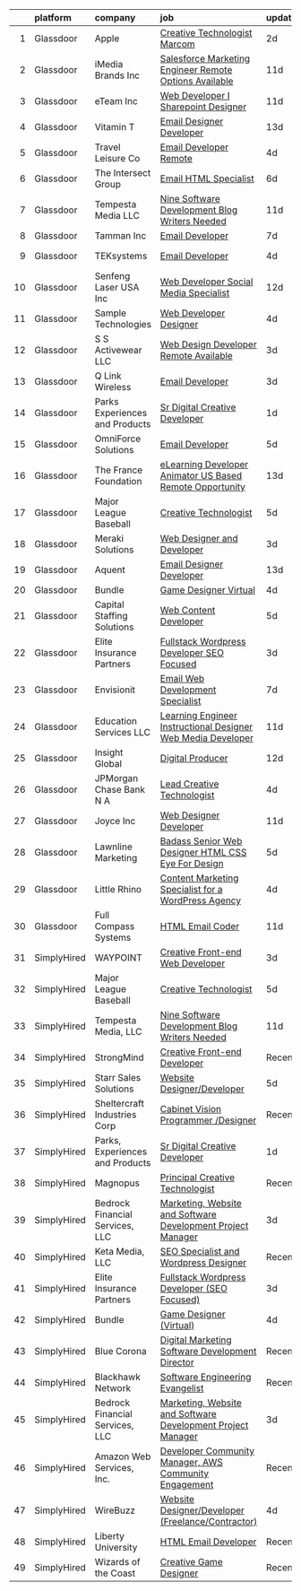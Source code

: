 

|    | platform    | company                         | job                                                                                                                                                                                                                                                                                                                                                                                                                                                                                                                                                                                                                                                                                                                                                                                                                                                                                                                                                                                                                                                                                                                                                                                                                                                                                 | update_time   | location            |
|---:|:------------|:--------------------------------|:------------------------------------------------------------------------------------------------------------------------------------------------------------------------------------------------------------------------------------------------------------------------------------------------------------------------------------------------------------------------------------------------------------------------------------------------------------------------------------------------------------------------------------------------------------------------------------------------------------------------------------------------------------------------------------------------------------------------------------------------------------------------------------------------------------------------------------------------------------------------------------------------------------------------------------------------------------------------------------------------------------------------------------------------------------------------------------------------------------------------------------------------------------------------------------------------------------------------------------------------------------------------------------|:--------------|:--------------------|
|  1 | Glassdoor   | Apple                           | [Creative Technologist  Marcom](https://www.glassdoor.com/partner/jobListing.htm?pos=129&ao=1136043&s=58&guid=00000182c9889fcf897a2185577ddae7&src=GD_JOB_AD&t=SR&vt=w&cs=1_c3330c92&cb=1661238550890&jobListingId=1008083007694&jrtk=3-0-1gb4oh801im9i801-1gb4oh80hitkl800-dbc3a7b0a0f122f1-)                                                                                                                                                                                                                                                                                                                                                                                                                                                                                                                                                                                                                                                                                                                                                                                                                                                                                                                                                                                      | 2d            | Cupertino, CA       |
|  2 | Glassdoor   | iMedia Brands  Inc              | [Salesforce Marketing Engineer  Remote Options Available ](https://www.glassdoor.com/partner/jobListing.htm?pos=103&ao=1110586&s=58&guid=00000182c9889fcf897a2185577ddae7&src=GD_JOB_AD&t=SR&vt=w&ea=1&cs=1_74928777&cb=1661238550888&jobListingId=1008067085621&cpc=5F8B9684766EE3AF&jrtk=3-0-1gb4oh801im9i801-1gb4oh80hitkl800-72213714f2f58f80--6NYlbfkN0BBtK8atiSzL1_OKElHOuhC6kZo36AFbA3XBAiBAoXlGBaua2c0PLJ7ro-CyDiCf74ImZqTzc-UgnL4tlEqPB8Ep9Ia9jGgIPybepxt3lvD-M_ij5xaUNiuyQzPNR5_Jj1iwRCkL18jRbFSn9K4h3nOQjskuUbursy53WcQ-cj8FpiiJGowxhf6tGQUHP2Jj6uJbQe4NvlRhuhQ_FkIn0m_YCCL3TbccgWLhmnmsPVnG_UC-PN7EhmVMc14AetGobCR7hIifS9siQN06U_Mq1k8dp197Y5_NZdjwG3zvuaoDg4KUA3sGMJ9Z8L8N7m7gRKZIOSfNhxQvFmX8sJb5h_whoX0Dw_aPj_kMpLlo4QrKfJHufOLxa2uAunk32G5IL_ft7uL-TMyEioPoqd8UMd-wD3of-8bQ8zKx24Ip9v_4LN-bmnEMDNPaZkciK8uzBWQ6OXDe-0_QKiykYigaJp2XFTOOzGE8fwWPFyyEWJVuXyXy5KkFHrhALA9bbVWyG-iaGPG6wKGrGfRHzGaH-k7H2yzCwFUdZm7V15fQo3UIasaMs73Ky93)                                                                                                                                                                                                                                                                                                                                 | 11d           | Eden Prairie, MN    |
|  3 | Glassdoor   | eTeam Inc                       | [Web Developer I  Sharepoint Designer](https://www.glassdoor.com/partner/jobListing.htm?pos=121&ao=1110586&s=58&guid=00000182c9889fcf897a2185577ddae7&src=GD_JOB_AD&t=SR&vt=w&ea=1&cs=1_93fde4c1&cb=1661238550890&jobListingId=1008066878548&cpc=9908D8D4413DBB8A&jrtk=3-0-1gb4oh801im9i801-1gb4oh80hitkl800-850d932022c0bcc9--6NYlbfkN0Dtmpfj98iB4C0jJJOWen3Era3IQfJzNZ4PFwBIKpo80E20bU78zJ3qEgsYTK5DSPzuclvV91SisNWEKTRqgjREJl8qL5FgOUjzi02qgR1gqdgVoYCVdoiSQWs_6sV0PbQu6hjJGDTziVQRi1HM42vBckjptE7aIC_lp1RQcBvCaDRqAl_A3ENu8PewGKQpueXriNRJceVKKwkO3XWgzbGiDWmpktJEl_-nT5fQvVxZEDXuyrmsLb0Y1FZaRBAXCzFNvu4GVDgk2SWsYAFRl1byNqJaq6ULvFGL7_viyJ4iD86GiP_e8CNfO_-jSxLGtZ0ZxvMPwBZKz92694lqZxhwFn3TADUfJ93QdO44rHrWl4I0Hw_fHyB2buPOJqzFoDus3K5ZAkWMzcYtUZO_y2JwJcCl5X3RAL-r9ouHFKDd5EVGCVYfistd5lGdja_-O1Ep2ehh3cXxCkfAOo-hlVESTAPcpzDrVXRpHR3BODRBHsjk4iRUzs4Vt-s3qn8n1H-zPrCN1m2k-bfPq_H-sBOJ)                                                                                                                                                                                                                                                                                                                                                                                     | 11d           | Hartford, CT        |
|  4 | Glassdoor   | Vitamin T                       | [Email Designer   Developer](https://www.glassdoor.com/partner/jobListing.htm?pos=118&ao=1110586&s=58&guid=00000182c9889fcf897a2185577ddae7&src=GD_JOB_AD&t=SR&vt=w&cs=1_4dfd1449&cb=1661238550889&jobListingId=1008063446663&cpc=334ABAF5D42DC775&jrtk=3-0-1gb4oh801im9i801-1gb4oh80hitkl800-d4692659256fa42c--6NYlbfkN0DMrcEu7yrtATojKJA7cEzGQ3FdRGWLh0CZQInL4ECGI6k5tN82kdM0cJmh4vC7GggoaDpZF-uGe_M1NRG9meqqrMiqmAibSBPx91WqWCDd7pX7v9No6_bR947IRTmNSOrdi9g-FXlm5MpCL9DmphcIF52SZa-kB9RfDg1t5yECEttg4quC-GK8FMcFBo0NPnXVOpMFIar4OMsxX7ir5tNDJozhs6B80ti69G3TG8XCzIBQr1hS9tnuVRTNLSpyMO3csEWy2n1P0Ddc6FodvVNItGQG6Vu54T7svEum00XHj7_YUYfJePyVxEzOLip4pBdLxvIUENRB7zRWT0L7Nl0KHb2okb2fH5cuvlG5GTy7YYd2AEDeAzKN1AGYIscCEJh7EAKrbuERzFeA-koDVIAe3xrJdofu4CWNDsGxAlqhWQ1U2ValPfyVhpaBssBuZt-oiS4v3WTNcXoXwUY_3wd6sgmTBkLklJ8%3D)                                                                                                                                                                                                                                                                                                                                                                                                                                                      | 13d           | McLean, VA          |
|  5 | Glassdoor   | Travel   Leisure Co             | [Email Developer   Remote  ](https://www.glassdoor.com/partner/jobListing.htm?pos=130&ao=1136043&s=58&guid=00000182c9889fcf897a2185577ddae7&src=GD_JOB_AD&t=SR&vt=w&cs=1_9bc07400&cb=1661238550890&jobListingId=1008079659296&jrtk=3-0-1gb4oh801im9i801-1gb4oh80hitkl800-0defa98449857ebf-)                                                                                                                                                                                                                                                                                                                                                                                                                                                                                                                                                                                                                                                                                                                                                                                                                                                                                                                                                                                         | 4d            | Orlando, FL         |
|  6 | Glassdoor   | The Intersect Group             | [Email HTML Specialist](https://www.glassdoor.com/partner/jobListing.htm?pos=115&ao=1110586&s=58&guid=00000182c9889fcf897a2185577ddae7&src=GD_JOB_AD&t=SR&vt=w&ea=1&cs=1_d91825e0&cb=1661238550889&jobListingId=1008074370447&cpc=0FE1F5EA2BC84A01&jrtk=3-0-1gb4oh801im9i801-1gb4oh80hitkl800-22c56744a00dd6d9--6NYlbfkN0D3PcU9heefYh9TtgByvMoljOix8d9QGO4-sOduKDD9bT1jZI9CfBWrR-yhgruQBi7BODCzZdeBCVxltjTcoLfa9fjLk7NMFbxIrl9F5qP5psuaO9TR_rl8p70B1b0bwKQhJG9MZh2IuOyJto0tZsNoJrw3F83L99OynJJIDCLJuZYXtySHDGkwyagBHaLJOEOzfczCAE9ZWDIr_6yJMyAlyDPKcWZIdEdHLXBhO4VSgn41MXPHQTuci6NT1zkemZBIRUjMneGX2KMnBzpdbB3-phvc1_4FQr-cGABpyUUNpgHdVzfbXO9MOi3sjH7g037IJ0WGU8Hk_WyuaqE0k6PzxMGB-Tx9GA6TaaeWcwn8nZOouWV_ZQkj3ENMmlRYPdgvIBUJnZXdgvuP98EWix4cpkXE4UHl_QCwAsxPF4vlFUYHLochrUcnK1PLkU5hzOxd4f627nBCt1oBzqCVRC6g_W4B0f99bTDVbJDd5Uqca1urxZP4nUfXfm0N90Aagia5eJZcQRv5TQ%3D%3D)                                                                                                                                                                                                                                                                                                                                                                                                        | 6d            | Plano, TX           |
|  7 | Glassdoor   | Tempesta Media  LLC             | [Nine Software Development Blog Writers Needed](https://www.glassdoor.com/partner/jobListing.htm?pos=122&ao=1136043&s=58&guid=00000182c9889fcf897a2185577ddae7&src=GD_JOB_AD&t=SR&vt=w&ea=1&cs=1_7de5e68e&cb=1661238550890&jobListingId=1008067178713&jrtk=3-0-1gb4oh801im9i801-1gb4oh80hitkl800-36d5ef8513ec303f-)                                                                                                                                                                                                                                                                                                                                                                                                                                                                                                                                                                                                                                                                                                                                                                                                                                                                                                                                                                 | 11d           | Remote              |
|  8 | Glassdoor   | Tamman Inc                      | [Email Developer](https://www.glassdoor.com/partner/jobListing.htm?pos=123&ao=1136043&s=58&guid=00000182c9889fcf897a2185577ddae7&src=GD_JOB_AD&t=SR&vt=w&ea=1&cs=1_cbef0bc4&cb=1661238550890&jobListingId=1008072470181&jrtk=3-0-1gb4oh801im9i801-1gb4oh80hitkl800-0e202fd04e300cc3-)                                                                                                                                                                                                                                                                                                                                                                                                                                                                                                                                                                                                                                                                                                                                                                                                                                                                                                                                                                                               | 7d            | Remote              |
|  9 | Glassdoor   | TEKsystems                      | [Email Developer](https://www.glassdoor.com/partner/jobListing.htm?pos=120&ao=1110586&s=58&guid=00000182c9889fcf897a2185577ddae7&src=GD_JOB_AD&t=SR&vt=w&cs=1_80ed5537&cb=1661238550889&jobListingId=1008078445654&cpc=8795CF9063CD573D&jrtk=3-0-1gb4oh801im9i801-1gb4oh80hitkl800-50c6ba0c79b57535--6NYlbfkN0AuKz8EBO1xHDEL7V2YF9xF3dC_I9B9i-Zw2Jh8clPMK3KTieKealHQMRxLfyLBLKIUXvkhOpTVMZO54jnFsfE_40S2u_APVCT3ZDJTMpDjXxvGrSH1QJXSuUQ1PT67D_R_LFKuiRVGR-heNesM4gJnlapIMZH6R4LpOp7nbxKbffxx9UILbM-Ph3VovhsmnU9W8kFGsqUgrNgpxU_6xQLlweKspXoWNpiJyDbwbLWroQZIJND60Fp7-FB3JD4oFEiV65oXcGJdfXFXyLEX2ZsTWH70LG8nX4X_Ni-xXcn-KbQbgrW4kcT2lDeQo9smwpNiO1oRr3XDUWUtGx13KYT5Gmn6dukNXc_4HzolFgVKIm0Gx9tbfuzVxpWZ_8a_YCslJHsacZp8W9owV9NdyAyypjFq7THTi18AorK_UOtQr3FXXImcyN3WYFqkFPprmfO9XzHIRh1RfokuUzIihpNbpQtv6slxGylWYNH5LNLuoc99yp7q5xlVZx5BhE00jh5kfFxiMI0-z3F3t2a3wqsxT_ypM5jB7IFPRnbDYzi9fxbkVKtYJFLAfx-rV7YGHp2dq_NTrKEa45dnCEZy4umb-kVpIE_r4U2GwKzu4XGJsiOXiXP7Bwt-pj9i5fpoGz8z0gENc70N18w38Tag4J2EcZOI7GQvXhDUdaH3tjRI2MK6KJcfeo72PejcC08xXXAJMMj0Og_qZuF_Gd_wws0ZDG1rT2JN5ZOtwlJMQkDLIsU7rJb88VIgXlGTQjQ5H7UQVc7uuocpvKe02FRmaa29YZeJn3KoueFN8U4SrlerKsf-tLjqm1Ooo0RCvE5PwdX-umworkn0LXEdfG4YC6hoQRJ87XIj0ZBcoL_hrnUn1KRPmrpLahNubc9bwkXEpvkDkOjqVh1h6ozthvVlqc00S_9Q2W7ub54%3D) | 4d            | Owings Mills, MD    |
| 10 | Glassdoor   | Senfeng Laser USA Inc           | [Web Developer  Social Media Specialist](https://www.glassdoor.com/partner/jobListing.htm?pos=106&ao=1110586&s=58&guid=00000182c9889fcf897a2185577ddae7&src=GD_JOB_AD&t=SR&vt=w&ea=1&cs=1_b9e247d5&cb=1661238550889&jobListingId=1008065893392&cpc=F7A2269C793D5877&jrtk=3-0-1gb4oh801im9i801-1gb4oh80hitkl800-69604992de81714b--6NYlbfkN0Dx3r3E47sSe5bB3PIy1uzBZvlB7xy2NhfhZMlxQTsxrHvJuYZkuOAOolgM0RwwxFCUzk4WQx86HjZI4gUgx1C0oF6J0TbaPQPyt0QwcdVyAoCHhtnKoCAwe2uWQZDVyb42gfhggtBMSeQF_kTTK4cI21rqjrfWfVy7aWXOh3yapdlN40EuEuEi5fFh8PqkJM0G37odthfeMQauRQGqVg7Zw_fGd_VW-ve3g-j9bza3MhlIFqMWYzlMjH-7MSMxzMcx1EsoF1licUwM43FiZp2762DvTAMuFKHiPj7keslD_amd1NgNYxtyeaOlytEaicmgWMDYIvFSR23LmnzBmglto1OggrF2WesoIavXD11AZalhCIuLTCONhmlPBvlEwUpohvwGcdWSb14psrgfaRwP2ORmsC0kjgyxRLAB_-FUfqKp_ghDruJcY8Z8mSJHaEWMe6RoyM95r_yPW6TbvAu_EmmRSPPPkopI-MyKxMpbpOPsPiourxeiG2oTdqtc3KDmVYv_IlnzBw%3D%3D)                                                                                                                                                                                                                                                                                                                                                                                       | 12d           | Los Angeles, CA     |
| 11 | Glassdoor   | Sample Technologies             | [Web Developer   Designer](https://www.glassdoor.com/partner/jobListing.htm?pos=111&ao=1110586&s=58&guid=00000182c9889fcf897a2185577ddae7&src=GD_JOB_AD&t=SR&vt=w&ea=1&cs=1_9ad04138&cb=1661238550889&jobListingId=1008078578505&cpc=B101C867B3EF2D75&jrtk=3-0-1gb4oh801im9i801-1gb4oh80hitkl800-cfcad52f3ccf37d8--6NYlbfkN0D4nuovUOU2dPryPr7-xanE7ZFWASvaSyNm3BqXIbrO0npDAFoAgEQsBBjUOAjv1PQnB3hwwrZmiOMA02kYqNnnHKWjfiGNMQW5EU7ErrgQUTQBKpdQ35ajdqRyVOpYt1ge-nlWBdEdOWxZg23c7O0q-QUnaWi8gZT3BRnlNxG5nms1UgSG3pAWYhhzkqBf5ihyi6EiDJZp8bksAbrn-s4kk7fC8lQbF22PTrhP-iYi03RLfu59fzV82VcgvZEeKOzZbvaqKvVpcCR2Ty38PKcj8podW_DomvsP8K8C8-gnWHs8f5-bYRRjse_StRWQiG-sJgNBxqYt573p65I3dArIiZVFFRulS-s4P18IEtJde8DQv7ghio08DmM8PmEi7zfZNu2HQ4GE-q5XamHl5oeAoJNY2Jq-FwtsL4IqOngjOlG-UQ7H1HJIW4yln0u5GEF5p2V7G17EeoZITZ0O2DJqtTgwY_XmYrsPrMljm-G9RSry37Awrp95zIcfqzQ1q5M%3D)                                                                                                                                                                                                                                                                                                                                                                                                                   | 4d            | Ann Arbor, MI       |
| 12 | Glassdoor   | S S Activewear LLC              | [Web Design Developer  Remote Available ](https://www.glassdoor.com/partner/jobListing.htm?pos=109&ao=1110586&s=58&guid=00000182c9889fcf897a2185577ddae7&src=GD_JOB_AD&t=SR&vt=w&ea=1&cs=1_98dcea4d&cb=1661238550889&jobListingId=1008081606232&cpc=9DC6E4D8324653EE&jrtk=3-0-1gb4oh801im9i801-1gb4oh80hitkl800-11231ee6cd76ebf8--6NYlbfkN0Ajr136nt6A_LHOZ7dazkZBMRVGXfFx1UH3hXSlGZi78qV2vh4IIPaG56QxCFgA56BGxcurypYQkBVspfsnTZJRG1jkpX72_XzffxBJorsT2OpLdH8jKJAKJqcGF31IQrDbUVhb_4mUmFjSEoC_puvAy6im2C8FJQNIGTPivGcq2Xp3QWDoD0YTXqusHQnNuVfLov6vtLe5iVpX9YL9NlSaWCEFlzuQHdLlynyIKx9d4crLBB1B6qP6ePbJaPqTLqw04SfQsYzTETyLB1derBnT9KTJJ3hjDSavVBOv4OwR8YNT0dUSn8aMNxBGpCQhnAwlWinrwsNiCetQKHjZi_pcXfiVG2sRjMe2IJuXBWmCmJst-N2HVfzB1T4KXC3YYECeTRlRvkGM0SYJOsW_A62bxaq1h0PugqGfQTLwgOpOv8XbJ6Tc2K_bN21Gt7wS6E1zdT0QKapwWpXiOEUwmJsP1TPy4GVQoO8wo8aY77_nYnXbfPxMmxReGSCvRW6zwk3fwdgfQfmhcGwFu67zXPZfPzKeIOunQrePYXaCgfuVVJ3KGgELO6kJRkDVfjUzNX4AoVfqpasHjNjuFjSk0hxtuPZkOYUhfWix-_5BdSAJQofcTM9bNFyJZVFCERFtrFlUPnGMWRkM39ILenuIiuJxwFFCBpC1q5HsrXnSM2nqJWEaqDH3pkr7qmHBpI_nGP8FYXRefljwmbDYzeHR96dTBwgUwX_PDT95FJ5RunR0MLgS9vskyni8TAdLGtiNE0o%3D)                                                                                                                                    | 3d            | Bolingbrook, IL     |
| 13 | Glassdoor   | Q Link Wireless                 | [Email Developer](https://www.glassdoor.com/partner/jobListing.htm?pos=102&ao=1110586&s=58&guid=00000182c9889fcf897a2185577ddae7&src=GD_JOB_AD&t=SR&vt=w&ea=1&cs=1_7c9ff252&cb=1661238550888&jobListingId=1008081621414&cpc=71532419B2302243&jrtk=3-0-1gb4oh801im9i801-1gb4oh80hitkl800-ad61b9ac912baf76--6NYlbfkN0C1n-7uwLBmXreK9Hz04i1NaXR3ByHk8AHoFYtQOHcucngP0fSeBwU1va0n9hUyBVaAI6oExeKecRKR87WNuvyT1-lb0hdePcZdW5hHRwxQUII5lAiGOEk0YkPvnaaIvm9DKktrut8n0XsjBzFcewKYiXuOoVj6bm5ayNKqKX7IdKuQBcIk97fv1CLN5CZyqTzvrn62qnzEtBkvGkvoMeGdjL49CGq8TF1GGpjvVGFCjPCk_XPlyO_zYODE5hZAXEeOdeJToVTH0nTpLTG7ucLYkmKw-lIbT-1tnjDT61hWgErgBCZHzHDXw_iPvJ9oQs_28yi70SzC9fSkO9d3si4BA1njRMwL8YLtbXNxX56RkobzLvj0_9JY4HaALGuIjweYbo3gzxTbE6YU61dJgPCUXTgm-n9tfGuHy55KW3G12W-Wd_D0LvAU8lyLMfWAd5KEHS5TbiehBTsLCHIH_Vxi2SCej6H16USj9cD0fDhD9b5P6__-81RHpKWyTeBm64k%3D)                                                                                                                                                                                                                                                                                                                                                                                                                            | 3d            | Dania, FL           |
| 14 | Glassdoor   | Parks  Experiences and Products | [Sr Digital Creative Developer](https://www.glassdoor.com/partner/jobListing.htm?pos=104&ao=1110586&s=58&guid=00000182c9889fcf897a2185577ddae7&src=GD_JOB_AD&t=SR&vt=w&cs=1_0752fd0c&cb=1661238550888&jobListingId=1008084142323&cpc=AF8BC9077DDDE68D&jrtk=3-0-1gb4oh801im9i801-1gb4oh80hitkl800-55dce68072e49d98--6NYlbfkN0DAFTyt7pbDCC2JPO79CSdi1dIb81yjczP5qsKcZIxgiRd1qisRd4re16D_VG3-wzVABIXKM6IuxAFsvFvnlhId12co4A5A4a3F0ICJZXjDEdVLOqmVfMkE064KMjiA9dDpJT_tYW6NEu2N-nyrQoxz0TXAgpLfsSBC6ypFNvin8eBsFKL0Qj1Ytrcm9xDrX7s7CjeMi-S-1LMXDSdu2MN1IyfEoP41lxv8cYhEnCODYikuhJ4XFHRFjnra8yhuqXLN3z0oTx_1zcyJzde3SwPo8yl4QWDk5VWvQljug0hPb7cg6qp--VZu3Ijx7Z1L2mirKAutVgEUlZYhJf2HvwQiVsXp58_XG-YhEN878LS8NZ-FRyu3DhoV98oLlv2Iw9snwjVSAfimMizxLdAFHCZVmy33BM8T49yEbWVj67KQpT5td3t7D_hRRrbELNC8RWk%3D)                                                                                                                                                                                                                                                                                                                                                                                                                                                                                   | 1d            | Celebration, FL     |
| 15 | Glassdoor   | OmniForce Solutions             | [Email Developer](https://www.glassdoor.com/partner/jobListing.htm?pos=113&ao=1110586&s=58&guid=00000182c9889fcf897a2185577ddae7&src=GD_JOB_AD&t=SR&vt=w&ea=1&cs=1_18f73bdb&cb=1661238550889&jobListingId=1008077004504&cpc=451933188B21919D&jrtk=3-0-1gb4oh801im9i801-1gb4oh80hitkl800-235f6d49e9ca6460--6NYlbfkN0Aa0rf0p4H-wSSEnheLq9xoxCQnORZZzDlklJQihjLqJFevi_TyuHmg6ZfbcbB1uoQD05X-NQeVhniTWMxcs59AHFds7xdB_TWZrCqSZMvTPXsGmBK8rqGqV2KySjGmpjZnzhGStyWV_yKx_OyFHaJUbwxbrBNGh24RY51dnPAcBUHCY_NUggq7s7XxzMiRJbq8Rp321gojXozcmhamnLh3mKhoCvQ-E0bcRCAL2sPpFEf4AmPg-YHZlkYDhf_Lyqg2822qPXKLpKDtJR2S7O1PKY1cpQsXdSb1bGF4-FvfW9ukqY494zS-GwLwbNp376wBJV86gfNRMRZbEnNfKMT8UDFlhnD5Ft6XQD7VOl82IG3_r0mBhnf09_KEPRABPtapHkor490GrUdDobVbrj2A2YEyEI_MqD1O5kJie67MpLYjEG-H0iIsdK-9LpY9jb7wIbSGFgFMOGMOMhZ9HMyolL5ybTF4_rCr3ebycEB8VNfz7MN3a9dGSU29NaaeKy748OG0FI3CTY-CQ4ul9l_zeJ_96RxftIKINWnZTUL9f2n9d51UeWkWzH3Ybwr2LNk%3D)                                                                                                                                                                                                                                                                                                                                                            | 5d            | Remote              |
| 16 | Glassdoor   | The France Foundation           | [eLearning Developer  Animator  US Based Remote Opportunity ](https://www.glassdoor.com/partner/jobListing.htm?pos=119&ao=1110586&s=58&guid=00000182c9889fcf897a2185577ddae7&src=GD_JOB_AD&t=SR&vt=w&cs=1_089759df&cb=1661238550889&jobListingId=1008062645457&cpc=5EFBB0462F9C6B7A&jrtk=3-0-1gb4oh801im9i801-1gb4oh80hitkl800-5887e3616b4b6862--6NYlbfkN0D0ff9e8Lfwlpl5zGbQmpn59AL71QmFd7VKOAnfyjZzp5sdngV8WPgYe0dov1m7Y2n8pOoBRAJrOcRnWPtQR_ti1DqJN4xyBYi2DAKHCVDSBjDiLX9dpw3WLZc4Sr9yBo5NEXK2bRwoc_PngN01uTLSSRxKGqUFNRPS0ikkcOqElyhpfXFxCcmmCrLHleC4JWltx7LorDnmZ_L6gPglXXn8na6-Niqg5oZKdcwZLIBUGQrfWxsmoRwYBiyBDQL2NAVu6DoHS3yd3pRPZwNMuowNxKCEdyMBPlvIQb2sCtQ-Qc1Ztthg-s-qtIeBCFwIvUQppFMz1wBASr1Y0kEyhe_vhh2h5_DDn2IJfHdXvpM1h1j00_n0MRFUzw5ah40b-bvIF54i5Zf7bjXf7VGgL24N6GnU6zjuULOi3rlQaaex5SQQ1ielLh4c4K6kktlcHM8tPi8kfIWzsX71Zr3Ll7otfWIFsgy7NI8%3D)                                                                                                                                                                                                                                                                                                                                                                                                                     | 13d           | Old Lyme, CT        |
| 17 | Glassdoor   | Major League Baseball           | [Creative Technologist](https://www.glassdoor.com/partner/jobListing.htm?pos=125&ao=1136043&s=58&guid=00000182c9889fcf897a2185577ddae7&src=GD_JOB_AD&t=SR&vt=w&cs=1_61f41ed0&cb=1661238550890&jobListingId=1008076165027&jrtk=3-0-1gb4oh801im9i801-1gb4oh80hitkl800-2f733f7dac76d71c-)                                                                                                                                                                                                                                                                                                                                                                                                                                                                                                                                                                                                                                                                                                                                                                                                                                                                                                                                                                                              | 5d            | New York, NY        |
| 18 | Glassdoor   | Meraki Solutions                | [Web Designer and Developer](https://www.glassdoor.com/partner/jobListing.htm?pos=112&ao=1110586&s=58&guid=00000182c9889fcf897a2185577ddae7&src=GD_JOB_AD&t=SR&vt=w&ea=1&cs=1_d51b0b2e&cb=1661238550889&jobListingId=1008081345836&cpc=F41FEAB56D215062&jrtk=3-0-1gb4oh801im9i801-1gb4oh80hitkl800-20fcbee1eb88c48d--6NYlbfkN0BWi3eEu-Q0UpxkIUpdrJzmOxHi_XGcoZO2CjQXftiTGI9fTokWfZjTPkpzgBplrcMHEj60FUOAAjJF_SEv7CdTX2l153xa5mQfM55bnHf2pCufnXbA_nbXhgULVW4M0NFEb8U0XItsl9xVUnBCmHEpoi_IUS2Qom6lIOV5pTXvIXF_NF9MsHTArhePxnKDA4qwflJEVcD2IyOAeLBBhDpy4QTloAHU_Q5Qy6HK2sG4j3G43xehVW_yl2vpu0KdyBWKG-hOtTbmsC5onvFbps2ua443hY-fMMdle8FImSDlIyttaQQvvBuqR_hbH0eKKjTalKNzN3u2BmFAdG5LVVy2GDD6ve4rwlzWcH0VPc-cmFhdmp-knOn_zoEw3b0dTiTScwAcUSBl2U0JI33zavansm2arxM0GMYWqRTmgVZCLQR2txq5UR4n8fQNNnY8st1X9Lhh8SrxQGG2WBoy1H90PLAaQXsgvuThzsLQvMtp8u7MrqbIpwwSlgSy8zrA6Qd7wSIVz6ylEfuBJg0cYWh67zu4Hx6X4Wo%3D)                                                                                                                                                                                                                                                                                                                                                                                 | 3d            | Remote              |
| 19 | Glassdoor   | Aquent                          | [Email Designer   Developer](https://www.glassdoor.com/partner/jobListing.htm?pos=116&ao=1110586&s=58&guid=00000182c9889fcf897a2185577ddae7&src=GD_JOB_AD&t=SR&vt=w&cs=1_4dcc0175&cb=1661238550889&jobListingId=1008063506203&cpc=C4A69CCDBB3B9599&jrtk=3-0-1gb4oh801im9i801-1gb4oh80hitkl800-81f66ac0617ac308--6NYlbfkN0DMrcEu7yrtATojKJA7cEzGQ3FdRGWLh0CZQInL4ECGI9gD0Wolx9R2v-Aex0-GK07CFRXuAyVUqqDdWqgnAY3f8fv_frR8awgIXiu3YXjZJb5Frrci7jPiqg__1ogudDJ5yzLZW31j0btrCAm0bBUqxkfuA6zQI6q7AH0oojmb_J1cdg7QsKclEOh4IJ4bQuISPgDj7D7dbD3ohxSWqIW84cvny_Muhx_OYe_5TnS1_-13vfGQTgq2ZVc-Dy4ML5ciTJy__KTINF2u_5v54Qin3YlLm94V8pOXRQrFdmJp7xtxwzAlMe9U7lv41nIFj4F7CTUUdo-NSRqM2AT0PHPWmV3yRYb6cfJQk20mHyAJPhkZFPbJNrp5IT6KRiTTNzLfOP1dZ5cGPyK_4jhzTAxVRigRnfvLMO85NN4GDPtPWGc83PSKjPnSaYuAnwg4t9RUu77bX23LYQ%3D%3D)                                                                                                                                                                                                                                                                                                                                                                                                                                                                        | 13d           | McLean, VA          |
| 20 | Glassdoor   | Bundle                          | [Game Designer  Virtual ](https://www.glassdoor.com/partner/jobListing.htm?pos=124&ao=1136043&s=58&guid=00000182c9889fcf897a2185577ddae7&src=GD_JOB_AD&t=SR&vt=w&ea=1&cs=1_6c8fdab2&cb=1661238550890&jobListingId=1008079560672&jrtk=3-0-1gb4oh801im9i801-1gb4oh80hitkl800-750ea4ec84bd0b34-)                                                                                                                                                                                                                                                                                                                                                                                                                                                                                                                                                                                                                                                                                                                                                                                                                                                                                                                                                                                       | 4d            | Remote              |
| 21 | Glassdoor   | Capital Staffing Solutions      | [Web Content Developer](https://www.glassdoor.com/partner/jobListing.htm?pos=117&ao=1110586&s=58&guid=00000182c9889fcf897a2185577ddae7&src=GD_JOB_AD&t=SR&vt=w&ea=1&cs=1_5f0e3016&cb=1661238550889&jobListingId=1008076145332&cpc=8795CF9063CD573D&jrtk=3-0-1gb4oh801im9i801-1gb4oh80hitkl800-8bb32b42024fd11d--6NYlbfkN0AHXq2vAVwR3IH7wgnTMdWCa3HguypIXx0DFudX-u0zu6XSU0N9gDGCMsnO9yvyAfOBmM0fm9Ew2n-iPCtQH5KjFYoP65k9zOhdkHSR8pSP84WNl7tb9LhBHqSW26SPAcgRqY92wchbV1YjTogn0oetfvIM8cBqnccKlMzZCIp-UdAakgeYThMjmhEtV8vcX70pEEyWgWd9_NGL3t3aCfCM4Qz99d4u-xX1mLRwYcEdVe2Nsx_W-Pug0Ff1wfUDNHX9wjF0SXux7ihBIlhUBZih8_alWeNaL_IezAaagJN2-ElrPiC0QD7NissBdJlgkfPdU4VWPBCIw05JWky9Hz-WHsZZRAJK3YTgk4erOtstIFtc9oi34brMjm22GPhls1mVzzJOUTGtEROkthDpvdkIhzxQ7oR6mb18fH2Kv1pZNEdebROxrOtXcwARn6ip5v-6hCe_aspZGrHHP9AkPTchJS8aHbHhP3qRN6xa1unBE296BbJzD8FJI0O5x8ZT3wziiKBOj1M38A%3D%3D)                                                                                                                                                                                                                                                                                                                                                                                                        | 5d            | Remote              |
| 22 | Glassdoor   | Elite Insurance Partners        | [Fullstack Wordpress Developer  SEO Focused ](https://www.glassdoor.com/partner/jobListing.htm?pos=108&ao=1110586&s=58&guid=00000182c9889fcf897a2185577ddae7&src=GD_JOB_AD&t=SR&vt=w&ea=1&cs=1_eb4fbd7e&cb=1661238550889&jobListingId=1008081178583&cpc=1CBFC3E34E2A31FF&jrtk=3-0-1gb4oh801im9i801-1gb4oh80hitkl800-7047c277c971f962--6NYlbfkN0B4jp5mfsiLEiFpPCxOna81i2z6rJx9ZIZWhVZJ6SFnYQaGOjy-O8tllNfusRWo3C7qDZTwPkhHb3B6oPXJhckMytwT5frXna7vLHVkjwSmCqEpFv75PVg-wYJtimZsUoA2k09vQ0uCDgz3N8EhMNwYgYkWVgKndjEzBp151-L9TBauw9aSMiRnrkTHUAmsgu-A7-7XX-AiEer2V8GbjtBivZov4jdrNfqfBTwmCK2olCJEfPssSY0DGCbGS2Px6SJ0czKnNVbPgQfIAeGcXMAVrDCYtpA6bIvagsMGIA4J4y-7Shn4H7adGebKLUe-egkt0mrS5wSk1FGMjHf2jPjtyflEJHakWHrcVfgE7hWEfhAlW3PqTuyP_qUNeURIoBkBZGAI_h-NOmsZnT1al2XtS88YuokLgy-pjLRYZHaeCrBBLH9XGacHfqmIqu5zFtdoBUyPRFaZykMp6qHxFbCmaaCfs_G3f0vRLtTLVCcAodXjJ4l61ULwBAUJaFxS1ik%3D)                                                                                                                                                                                                                                                                                                                                                                                                | 3d            | Remote              |
| 23 | Glassdoor   | Envisionit                      | [Email Web Development Specialist](https://www.glassdoor.com/partner/jobListing.htm?pos=127&ao=1136043&s=58&guid=00000182c9889fcf897a2185577ddae7&src=GD_JOB_AD&t=SR&vt=w&ea=1&cs=1_083aefb4&cb=1661238550890&jobListingId=1008072193017&jrtk=3-0-1gb4oh801im9i801-1gb4oh80hitkl800-6182a72885452598-)                                                                                                                                                                                                                                                                                                                                                                                                                                                                                                                                                                                                                                                                                                                                                                                                                                                                                                                                                                              | 7d            | Chicago, IL         |
| 24 | Glassdoor   | Education Services LLC          | [Learning Engineer   Instructional Designer   Web   Media Developer](https://www.glassdoor.com/partner/jobListing.htm?pos=101&ao=1110586&s=58&guid=00000182c9889fcf897a2185577ddae7&src=GD_JOB_AD&t=SR&vt=w&ea=1&cs=1_4056595c&cb=1661238550888&jobListingId=1008066909758&cpc=BF2D99A98B89D842&jrtk=3-0-1gb4oh801im9i801-1gb4oh80hitkl800-284ba06f55818617--6NYlbfkN0Dx3r3E47sSe5bB3PIy1uzBZvlB7xy2NhfhZMlxQTsxrHvJuYZkuOAO8NLLpNPBDlQBy4YI4dsf4M481fjs1It8XAaLgfPVg7O7wLa6K2KfRCWJoG51uykFd2Di0ygXpNA-srD7yrKq1su1AgZeI_95v-CZJV-jW6xG0yKeZuZX51yvGqzDPJW644DgL4OgIKmbQ0xaRymd6oPgxZyaBTuCbdbqWvsuqZLpzQPJD3lQByeIgjJc9iIllQhNAjvgkHtqr1uEN88w_oAjY-sn5wz1jnH8yPt7I5pWledLzNEni2wZTOBkjMy-XXRDsmbkkNoDlE1u20lKprKnmot_LSJGpLZMHyhgVfcu8ICIYicRrOqZb3plLtrBEuKYYGxzXjJVRjZ5rYCl7GhH0ac0-obMHerj2kmCfRqYbDVJxSM78oW--8-W7_6H9_te42fwh18ObrKBUNTa6zzlxydWNaLY4qEM5ZFGzB_-oYxcRtqxt5QM72tSd7hlS7WzQKZ6bUiEqqVlmv0P_Bf5QmczAO1ZxBzOqGx4hTQdj1noYm-4h1mMuO0wP9NXDwVWJYBPuPU%3D)                                                                                                                                                                                                                                                                                                         | 11d           | Draper, UT          |
| 25 | Glassdoor   | Insight Global                  | [Digital Producer](https://www.glassdoor.com/partner/jobListing.htm?pos=114&ao=1110586&s=58&guid=00000182c9889fcf897a2185577ddae7&src=GD_JOB_AD&t=SR&vt=w&ea=1&cs=1_b3fda921&cb=1661238550889&jobListingId=1008065149249&cpc=C4A69CCDBB3B9599&jrtk=3-0-1gb4oh801im9i801-1gb4oh80hitkl800-ce36b141f22d5496--6NYlbfkN0BKkHZu3wF05EeDimN_p6sYpKCMArvwa95YdH7UpkaBCoSUOkIYlUzf1Pb6Z78DI6NYp2c0EUd8Ub1ij7G3-6hHgT95PpZlrvnSOmuCMoxs5mGj0ULylIxlUCYDvYCS7-VDtSZ8EK7aglIsVCwREydsrprgivbk1Ig5oV5zQSXie93MTMf-6FiZL7e-tgMjNVEGkhwhkNE3zYEnxGDsAeydmN4h5BLH9cIC6C6TOORxxFR_IsCMRVRPCwVEZpy1KvUqJhBrCU09VzyU3R7no--9Dk3bzTs6dvYEGI4ovtBvHk0XG58mY8ZseWueJF4PTfs5N9S88cziFAzORo1tokYhpuuS1QLpVenu_Mn390rz-1FoIUMVPonD9IfrwR7iry7Cpu-oH0K09JknOtobEnJMfQWxMXpURPjlEeUxVIPvpGZ8d7jqYYl8P2sx-zfrT_iqPiozzaxRR7CRgizGMPv9xLwn5Yy-HE1_K1JuYcohFCTnpK8Ps7yCyOIuKb-oPL0%3D)                                                                                                                                                                                                                                                                                                                                                                                                                           | 12d           | Remote              |
| 26 | Glassdoor   | JPMorgan Chase Bank  N A        | [Lead Creative Technologist](https://www.glassdoor.com/partner/jobListing.htm?pos=128&ao=1136043&s=58&guid=00000182c9889fcf897a2185577ddae7&src=GD_JOB_AD&t=SR&vt=w&cs=1_93df51e4&cb=1661238550890&jobListingId=1008079949109&jrtk=3-0-1gb4oh801im9i801-1gb4oh80hitkl800-0797502d606403d5-)                                                                                                                                                                                                                                                                                                                                                                                                                                                                                                                                                                                                                                                                                                                                                                                                                                                                                                                                                                                         | 4d            | New York, NY        |
| 27 | Glassdoor   | Joyce  Inc                      | [Web Designer Developer](https://www.glassdoor.com/partner/jobListing.htm?pos=107&ao=1110586&s=58&guid=00000182c9889fcf897a2185577ddae7&src=GD_JOB_AD&t=SR&vt=w&ea=1&cs=1_2bd716bc&cb=1661238550889&jobListingId=1008067001313&cpc=07D58528F3898F33&jrtk=3-0-1gb4oh801im9i801-1gb4oh80hitkl800-0808452861b2c58f--6NYlbfkN0Bd-kcuCQtFSZaFOpNra10QcN4twG3O5kNaxw30qdscHvBfYwwSa5GmMdPyP8QE6nGOfWwoY_1AmoA8VgAJ6Er8qBxw7QX8yd33JOFdofVfwyOzL81LDE4BaQkTu1pS48yJ3cdwzEyXCcKmOw1qy6_GaqQYCuYHoOC5xSTBzAlRrHI8ZX8tiAZsUoLnJV15Dip9iMHmoUs91V2MGxDnaq8FILZlbOiZj8EAAEjjGxmU4lf0ZMP8ckmeXZKZXIDxDxo7YRjGcrWYIEM0ER7rNl72p5WHHYVo7CevdxufjjC_rTZ8xYdVkaVWRC6CsOV6yb18muaeL1xiNGTxpWj6-h9J3jLnkABw3XX-r0D6DR33DQBIPAdJ3cja2ChWPxjVLpIaDKL1oylh2A1ijHv8kX7OAN1Psa_7KZri8NIvJB77Uxn2qVVLigFXPaFCCkFIzoVVGIB43a1ThubKoC5CK6U-hxDqRXNR-J6VkLhuFtupp-jXX-c6CRTjYMtkHi_TZbM%3D)                                                                                                                                                                                                                                                                                                                                                                                                                     | 11d           | Pittsburgh, PA      |
| 28 | Glassdoor   | Lawnline Marketing              | [Badass Senior Web Designer   HTML  CSS    Eye For Design](https://www.glassdoor.com/partner/jobListing.htm?pos=105&ao=1110586&s=58&guid=00000182c9889fcf897a2185577ddae7&src=GD_JOB_AD&t=SR&vt=w&ea=1&cs=1_b4f26465&cb=1661238550888&jobListingId=1008076192780&cpc=D99DB9A39DE67464&jrtk=3-0-1gb4oh801im9i801-1gb4oh80hitkl800-e484ed7074032ea9--6NYlbfkN0CSgGTbSPgM0xpgWRkp5SRTexU57Zk_6_bZ18eqb9d2QJSGwfPmdP20ZJn7COX5dU3Jcup__uPyYvFygp23CJPmvOc2HV6cmaK3ebUFwB3sdAeT9C97FHUEPr8kaTKS-VJB2gGOIZsn60uJXYKNceQVP82UTolLC1vwR40675sWo0JSUEFSfubFH6Eh8zjRpGLjF0i5Cb9daKjG9FzWIYm_7bvIHc76klayKQpxbrSx3UJBfFp_VVHK2ieBO3C_m0rN3WHo9Euf55rkdWrY_HOrPPp0Hhhlvr2qy2PFhbhg04jMps3uF_lSm2NuUY8inOyuFh9JjGYK2NSm0LsgDCEWJ2iXZ408LxmCWAxMa1LKXrTBWWA7eyF4YxNPDZN3xbCOzPjqfJdVa9OxzpwouA8uONxVXo9kmaVcq0nJSRQm9R95ZRfVT739mVUhdd6x9MxjBkoZwXDehyO3X48_B3xlaRjVyBiotlZlUmdyTzVqOTCuGrzwSi1yWMWrs6RQvV72OSnFe8e-bd5ePuRoGcletlYKDuCncAqV0VF0a_gYlw%3D%3D)                                                                                                                                                                                                                                                                                                                                     | 5d            | Tampa, FL           |
| 29 | Glassdoor   | Little Rhino                    | [Content Marketing Specialist for a WordPress Agency](https://www.glassdoor.com/partner/jobListing.htm?pos=126&ao=1136043&s=58&guid=00000182c9889fcf897a2185577ddae7&src=GD_JOB_AD&t=SR&vt=w&ea=1&cs=1_e0b85917&cb=1661238550890&jobListingId=1008078987183&jrtk=3-0-1gb4oh801im9i801-1gb4oh80hitkl800-68b470c291fab490-)                                                                                                                                                                                                                                                                                                                                                                                                                                                                                                                                                                                                                                                                                                                                                                                                                                                                                                                                                           | 4d            | Remote              |
| 30 | Glassdoor   | Full Compass Systems            | [HTML Email Coder](https://www.glassdoor.com/partner/jobListing.htm?pos=110&ao=1110586&s=58&guid=00000182c9889fcf897a2185577ddae7&src=GD_JOB_AD&t=SR&vt=w&ea=1&cs=1_999475ab&cb=1661238550889&jobListingId=1008066832509&cpc=E773D000C9BC26FA&jrtk=3-0-1gb4oh801im9i801-1gb4oh80hitkl800-770480c85780e4a7--6NYlbfkN0AF8ENPOBuFSjjsZ3LTo961cyaBQw6f62Zhitls36825V5NZN6QbzcJA4DZsauo0hgU_uPBLru0FGCTQ85cOPpMDa3nYKnmkGpwhqXoEtLhBWCKpYJXjeHs6jHacXWpy2ASKGfbmwPrrbeaJ4tIrYCm-k6YAlJ42XIQg8ZzgGQlZ88WIxXrZSD4qeTV8oc9wu7RZqGKxN_cOBRkcbCpipCe5EDq-EtH1c3YRDyNdjj2dfq_3YhQ1ciAy47KUmd2_F0vOXKXkmShJFgQsI0vvFjsar8mO_2_UA10Sz7-4-yym-qKLzjnQ3GBG_pqukNABxdmiN3tENYNBigmhHy4QjV7mkvNQNLCZCmK0oJzeG3dkt684mcnsW8UdC8Woiij4kVpJrizIN8hUBJCxTxreQb_dncWmNbp2gpFiYjq0zu7AsZbVWjMp6ah3CXGXPaQSEJ7E3B0CXeT-L7eY8loxbIIypwXQXZ3DwPMYcJwqBfSy38nTv0xrOC0rFL2DKsyL-0%3D)                                                                                                                                                                                                                                                                                                                                                                                                                           | 11d           | Verona, WI          |
| 31 | SimplyHired | WAYPOINT                        | [Creative Front-end Web Developer](https://www.simplyhired.com/job/_BjSpg9F0OFVFzOr8QxP3iuKRYivEVwMQyvBpgDPdpK39V2LiStO0g?q=creative+programmer)                                                                                                                                                                                                                                                                                                                                                                                                                                                                                                                                                                                                                                                                                                                                                                                                                                                                                                                                                                                                                                                                                                                                    | 3d            | California City, CA |
| 32 | SimplyHired | Major League Baseball           | [Creative Technologist](https://www.simplyhired.com/job/WndsVhr0WE1W2PSTSIvTuiJDKSA6iELzmQhZ0W9pQIp3QHAgkWJSGA?q=creative+programmer)                                                                                                                                                                                                                                                                                                                                                                                                                                                                                                                                                                                                                                                                                                                                                                                                                                                                                                                                                                                                                                                                                                                                               | 5d            | New York, NY        |
| 33 | SimplyHired | Tempesta Media, LLC             | [Nine Software Development Blog Writers Needed](https://www.simplyhired.com/job/KiUcCHvCwlRkjCnqM25N9qJ96M2CXy2SkSHH8F0GuJxFNn49BIbbSQ?q=creative+programmer)                                                                                                                                                                                                                                                                                                                                                                                                                                                                                                                                                                                                                                                                                                                                                                                                                                                                                                                                                                                                                                                                                                                       | 11d           | Remote              |
| 34 | SimplyHired | StrongMind                      | [Creative Front-end Developer](https://www.simplyhired.com/job/l3iV_XlJaw7oN9hJ0BBsdGRcXuE994R8cpA-pESzGtQC6px28pmeAA?q=creative+programmer)                                                                                                                                                                                                                                                                                                                                                                                                                                                                                                                                                                                                                                                                                                                                                                                                                                                                                                                                                                                                                                                                                                                                        | Recently      | Chandler, AZ        |
| 35 | SimplyHired | Starr Sales Solutions           | [Website Designer/Developer](https://www.simplyhired.com/job/g2GT9r6cneAqidHBbbFPo9dTUXxmlS3GM2Xz55vwq_SrY6OaWRy37w?q=creative+programmer)                                                                                                                                                                                                                                                                                                                                                                                                                                                                                                                                                                                                                                                                                                                                                                                                                                                                                                                                                                                                                                                                                                                                          | 5d            | Norman, OK          |
| 36 | SimplyHired | Sheltercraft Industries Corp    | [Cabinet Vision Programmer /Designer](https://www.simplyhired.com/job/AjW9o-qqSUolvfq8unfSpXYKQn61J4QRPaDMAQKVi82gs8CF9CFYjg?q=creative+programmer)                                                                                                                                                                                                                                                                                                                                                                                                                                                                                                                                                                                                                                                                                                                                                                                                                                                                                                                                                                                                                                                                                                                                 | Recently      | Remote              |
| 37 | SimplyHired | Parks, Experiences and Products | [Sr Digital Creative Developer](https://www.simplyhired.com/job/GZWJhLbOso1iUn8vwRMrRbAoo9e5_Quc1OlYOrmGvTkT4yaxbjLGGQ?q=creative+programmer)                                                                                                                                                                                                                                                                                                                                                                                                                                                                                                                                                                                                                                                                                                                                                                                                                                                                                                                                                                                                                                                                                                                                       | 1d            | Celebration, FL     |
| 38 | SimplyHired | Magnopus                        | [Principal Creative Technologist](https://www.simplyhired.com/job/9kLWU4H88P-rMNJEDqRReB1ukaI47eSmTczW0_tBdC0nU32quTjzjg?q=creative+programmer)                                                                                                                                                                                                                                                                                                                                                                                                                                                                                                                                                                                                                                                                                                                                                                                                                                                                                                                                                                                                                                                                                                                                     | Recently      | Los Angeles, CA     |
| 39 | SimplyHired | Bedrock Financial Services, LLC | [Marketing, Website and Software Development Project Manager](https://www.simplyhired.com/job/I2NSTDywbzyz5fpKa3hI-eOK2-Bk2Rwem03lkLFmiVF3_yxjKCUPog?q=creative+programmer)                                                                                                                                                                                                                                                                                                                                                                                                                                                                                                                                                                                                                                                                                                                                                                                                                                                                                                                                                                                                                                                                                                         | 3d            | Scottsdale, AZ      |
| 40 | SimplyHired | Keta Media, LLC                 | [SEO Specialist and Wordpress Designer](https://www.simplyhired.com/job/Wpnjo5fVD3_mHsgHg-vfvaT1DI04yYTSg6tK_MoGFhTXr0yBHAK1PA?q=creative+programmer)                                                                                                                                                                                                                                                                                                                                                                                                                                                                                                                                                                                                                                                                                                                                                                                                                                                                                                                                                                                                                                                                                                                               | Recently      | Knoxville, TN       |
| 41 | SimplyHired | Elite Insurance Partners        | [Fullstack Wordpress Developer (SEO Focused)](https://www.simplyhired.com/job/oos-iK_D1HhDOsTGNUHh9y5me0zBiZqKzJXGF0aU6Yxdilo92X_B7g?q=creative+programmer)                                                                                                                                                                                                                                                                                                                                                                                                                                                                                                                                                                                                                                                                                                                                                                                                                                                                                                                                                                                                                                                                                                                         | 3d            | Remote              |
| 42 | SimplyHired | Bundle                          | [Game Designer (Virtual)](https://www.simplyhired.com/job/azmkc4FFdgGT-MLyAr90UwSSWtolyH78PflkZWHeEtffWp5CUUJOnA?q=creative+programmer)                                                                                                                                                                                                                                                                                                                                                                                                                                                                                                                                                                                                                                                                                                                                                                                                                                                                                                                                                                                                                                                                                                                                             | 4d            | Remote              |
| 43 | SimplyHired | Blue Corona                     | [Digital Marketing Software Development Director](https://www.simplyhired.com/job/hPsHsnAjKCh0H1tG6q42xw8rJxxzGyDEmZGKqFnK7t5E4Akx_bj1eA?q=creative+programmer)                                                                                                                                                                                                                                                                                                                                                                                                                                                                                                                                                                                                                                                                                                                                                                                                                                                                                                                                                                                                                                                                                                                     | Recently      | Remote              |
| 44 | SimplyHired | Blackhawk Network               | [Software Engineering Evangelist](https://www.simplyhired.com/job/nRYwvqBjIXpAJ0WD0GpV7MmLGEu1oK_iVLUGRQfl3uigmrpjbCXKXA?q=creative+programmer)                                                                                                                                                                                                                                                                                                                                                                                                                                                                                                                                                                                                                                                                                                                                                                                                                                                                                                                                                                                                                                                                                                                                     | Recently      | Pleasanton, CA      |
| 45 | SimplyHired | Bedrock Financial Services, LLC | [Marketing, Website and Software Development Project Manager](https://www.simplyhired.com/job/I2NSTDywbzyz5fpKa3hI-eOK2-Bk2Rwem03lkLFmiVF3_yxjKCUPog?q=creative+programmer)                                                                                                                                                                                                                                                                                                                                                                                                                                                                                                                                                                                                                                                                                                                                                                                                                                                                                                                                                                                                                                                                                                         | 3d            | Scottsdale, AZ      |
| 46 | SimplyHired | Amazon Web Services, Inc.       | [Developer Community Manager, AWS Community Engagement](https://www.simplyhired.com/job/mPu67BhbtZao-Yg4uiFFpuceImT6YrQoINGkdZi_1ivcVqX5_ipJBA?q=creative+programmer)                                                                                                                                                                                                                                                                                                                                                                                                                                                                                                                                                                                                                                                                                                                                                                                                                                                                                                                                                                                                                                                                                                               | Recently      | Remote              |
| 47 | SimplyHired | WireBuzz                        | [Website Designer/Developer (Freelance/Contractor)](https://www.simplyhired.com/job/JgZBpW75ivMrofA8C6N4x_76vBQCkE1n_Su8IRcximwtU7cvnFs-6w?q=creative+programmer)                                                                                                                                                                                                                                                                                                                                                                                                                                                                                                                                                                                                                                                                                                                                                                                                                                                                                                                                                                                                                                                                                                                   | 4d            | Scottsdale, AZ      |
| 48 | SimplyHired | Liberty University              | [HTML Email Developer](https://www.simplyhired.com/job/eiuqa-nYZj4HuvTLRRJ7baHagOVr6te1yaP0tpWemQUOxM68dGFAMQ?q=creative+programmer)                                                                                                                                                                                                                                                                                                                                                                                                                                                                                                                                                                                                                                                                                                                                                                                                                                                                                                                                                                                                                                                                                                                                                | Recently      | Remote              |
| 49 | SimplyHired | Wizards of the Coast            | [Creative Game Designer](https://www.simplyhired.com/job/3U5NPAcld9zZ3VOc-NItCD-NzNvgqaZqPjmcmGZRZsaeN5WygOP2eA?q=creative+programmer)                                                                                                                                                                                                                                                                                                                                                                                                                                                                                                                                                                                                                                                                                                                                                                                                                                                                                                                                                                                                                                                                                                                                              | Recently      | Renton, WA          |